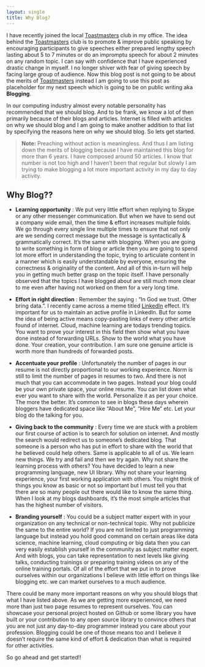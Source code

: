 ```yaml
---
layout: single
title: Why Blog?
---
```

I have recently joined the local [Toastmasters](http://www.toastmasters.org/) club in my office. The idea behind the [Toastmasters](http://www.toastmasters.org/) club is to promote & improve public speaking by encouraging participants to give speeches either prepared lengthy speech lasting about 5 to 7 minutes or do an impromptu speech for about 2 minutes on any random topic. I can say with confidence that I have experienced drastic change in myself. I no longer shiver with fear of giving speech by facing large group of audience. Now this blog post is not going to be about the merits of [Toastmasters](http://www.toastmasters.org/) instead I am going to use this post as placeholder for my next speech which is going to be on public writing aka **Blogging**.

In our computing industry almost every notable personality has recommended that we should blog. And to be frank, we know a lot of then primarily because of their blogs and articles. Internet is filled with articles on why we should blog and I am going to make another addition to that list by specifying the reasons here on why we should blog. So lets get started.

> **Note:** Preaching without action is meaningless. And thus I am listing down the merits of blogging because I have maintained this blog for more than 6 years. I have composed around 50 articles. I know that number is not too high and I haven’t been that regular but slowly I am trying to make blogging a lot more important activity in my day to day activity.

## Why Blog??

*   **Learning opportunity** : We put very little effort when replying to Skype or any other messenger communication. But when we have to send out a company wide email, then the time & effort increases multiple folds. We go through every single line multiple times to ensure that not only are we sending correct message but the message is syntactically & grammatically correct. It’s the same with blogging. When you are going to write something in form of blog or article then you are going to spend lot more effort in understanding the topic, trying to articulate content in a manner which is easily understandable by everyone, ensuring the correctness & originality of the content. And all of this in-turn will help you in getting much better grasp on the topic itself. I have personally observed that the topics I have blogged about are still much more clear to me even after having not worked on them for a very long time.

*   **Effort in right direction** : Remember the saying : “In God we trust. Other bring data.”. I recently came across a meme titled [LinkedIn](https://scontent-dfw1-1.xx.fbcdn.net/hphotos-xfp1/v/t1.0-9/12509559_1019320004804370_4535451850019965152_n.png?oh=a22586f2155d11bce734d736e333e207&oe=57485D38) effect. It’s important for us to maintain an active profile in LinkedIn. But for some the idea of being active means copy-pasting links of every other article found of internet. Cloud, machine learning are todays trending topics. You want to prove your interest in this field then show what you have done instead of forwarding URLs. Show to the world what you have done. Your creation, your contribution. I am sure one genuine article is worth more than hundreds of forwarded posts.

*   **Accentuate your profile** : Unfortunately the number of pages in our resume is not directly proportional to our working experience. Norm is still to limit the number of pages in resumes to two. And there is not much that you can accommodate in two pages. Instead your blog could be your own private space, your online resume. You can list down what ever you want to share with the world. Personalize it as per your choice. The more the better. It’s common to see in blogs these days wherein bloggers have dedicated space like “About Me”, “Hire Me” etc. Let your blog do the talking for you.

*   **Giving back to the community** : Every time we are stuck with a problem our first course of action is to search for solution on internet. And mostly the search would redirect us to someone’s dedicated blog. That someone is a person who has put in effort to share with the world that he believed could help others. Same is applicable to all of us. We learn new things. We try and fail and then we try again. Why not share the learning process with others? You have decided to learn a new programming language, new UI library. Why not share your learning experience, your first working application with others. You might think of things you know as basic or not so important but I must tell you that there are so many people out there would like to know the same thing. When I look at my blogs dashboards, it’s the most simple articles that has the highest number of visitors.

*   **Branding yourself** : You could be a subject matter expert with in your organization on any technical or non-technical topic. Why not publicize the same to the entire world? If you are not limited to just programming language but instead you hold good command on certain areas like data science, machine learning, cloud computing or big data then you can very easily establish yourself in the community as subject matter expert. And with blogs, you can take representation to next levels like giving talks, conducting trainings or preparing training videos on any of the online training portals. Of all of the effort that we put in to prove ourselves within our organizations I believe with little effort on things like blogging etc. we can market ourselves to a much audience.

There could be many more important reasons on why you should blogs that what I have listed above. As we are getting more experienced, we need more than just two page resumes to represent ourselves. You can showcase your personal project hosted on Github or some library you have built or your contribution to any open source library to convince others that you are not just any day-to-day programmer instead you care about your profession. Blogging could be one of those means too and I believe it doesn’t require the same kind of effort & dedication than what is required for other activities.

So go ahead and get started!!
